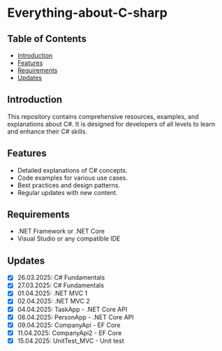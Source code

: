 # Everything-about-C-sharp

## Table of Contents

- [Introduction](#introduction)
- [Features](#features)
- [Requirements](#requirements)
- [Updates](#updates)

## Introduction

This repository contains comprehensive resources, examples, and explanations about C#. It is designed for developers of all levels to learn and enhance their C# skills.

## Features

- Detailed explanations of C# concepts.
- Code examples for various use cases.
- Best practices and design patterns.
- Regular updates with new content.

## Requirements

- .NET Framework or .NET Core
- Visual Studio or any compatible IDE

## Updates

- [x] 26.03.2025: C# Fundamentals
- [x] 27.03.2025: C# Fundamentals
- [x] 01.04.2025: .NET MVC 1
- [x] 02.04.2025: .NET MVC 2
- [x] 04.04.2025: TaskApp - .NET Core API
- [x] 08.04.2025: PersonApp - .NET Core API
- [x] 09.04.2025: CompanyApi - EF Core
- [x] 11.04.2025: CompanyApi2 - EF Core
- [x] 15.04.2025: UnitTest_MVC - Unit test
